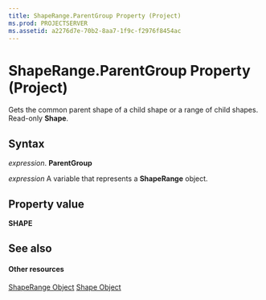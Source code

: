 ```yaml
---
title: ShapeRange.ParentGroup Property (Project)
ms.prod: PROJECTSERVER
ms.assetid: a2276d7e-70b2-8aa7-1f9c-f2976f8454ac
---
```



# ShapeRange.ParentGroup Property (Project)
Gets the common parent shape of a child shape or a range of child shapes. Read-only  **Shape**.

## Syntax

 _expression_. **ParentGroup**

 _expression_ A variable that represents a **ShapeRange** object.


## Property value

 **SHAPE**


## See also


#### Other resources


[ShapeRange Object](shaperange-object-project.md)
[Shape Object](shape-object-project.md)
